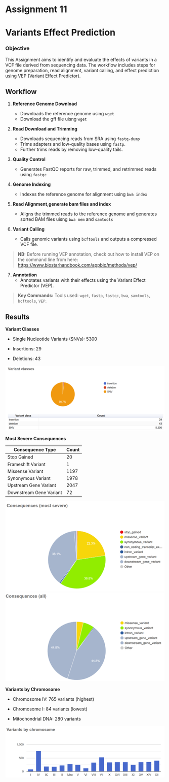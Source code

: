 # Assignment 11

#  Variants Effect Prediction
### Objective

This Assignment aims to identify and evaluate the effects of variants in a VCF file derived from sequencing data. 
The workflow includes steps for genome preparation, read alignment, variant calling, and effect prediction using VEP (Variant Effect Predictor).

## Workflow

1. **Reference Genome Download**
   - Downloads the reference genome using `wget` 
   - Download the gff file uisng `wget`

2. **Read Download and Trimming**
     - Downloads sequencing reads from SRA using `fastq-dump`
     - Trims adapters and low-quality bases using `fastp`.
     - Further trims reads by removing low-quality tails.

3. **Quality Control**
     - Generates FastQC reports for raw, trimmed, and retrimmed reads using `fastqc`

4. **Genome Indexing**
     - Indexes the reference genome for alignment using `bwa index`

5. **Read Alignment,generate bam files and index**
     - Aligns the trimmed reads to the reference genome and generates sorted BAM files uisng `bwa mem` and `samtools`

6. **Variant Calling**
     - Calls genomic variants using `bcftools` and outputs a compressed VCF file.

> **NB:**  Before running VEP annotation, check out how to install VEP on the command line from here: https://www.biostarhandbook.com/appbio/methods/vep/

7. **Annotation**
     - Annotates variants with their effects using the Variant Effect Predictor (VEP).

> **Key Commands:**
> Tools used: `wget`, `fastp`, `fastqc`, `bwa`, `samtools`, `bcftools`, `VEP`.


## Results
**Variant Classes**

- Single Nucleotide Variants (SNVs): 5300

- Insertions: 29

- Deletions: 43

![alt text](image.png)

**Most Severe Consequences**

| Consequence Type             | Count   |
|------------------------------|---------|
| Stop Gained                  | 20      |
| Frameshift Variant           | 1       |
| Missense Variant             | 1197    |
| Synonymous Variant           | 1978    |
| Upstream Gene Variant        | 2047    |
| Downstream Gene Variant      | 72      |

![alt text](image-1.png)
![alt text](image-2.png)

**Variants by Chromosome**

- Chromosome IV: 765 variants (highest)

- Chromosome I: 84 variants (lowest)

- Mitochondrial DNA: 280 variants

![alt text](image-3.png)


